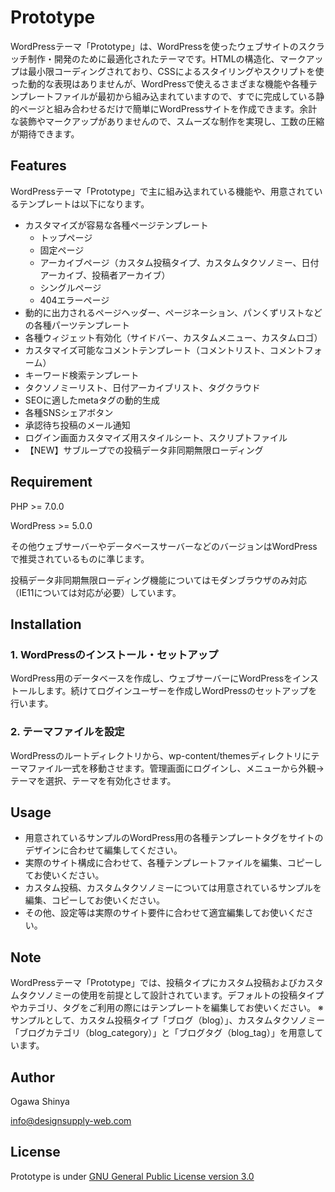 # Prototype

WordPressテーマ「Prototype」は、WordPressを使ったウェブサイトのスクラッチ制作・開発のために最適化されたテーマです。HTMLの構造化、マークアップは最小限コーディングされており、CSSによるスタイリングやスクリプトを使った動的な表現はありませんが、WordPressで使えるさまざまな機能や各種テンプレートファイルが最初から組み込まれていますので、すでに完成している静的ページと組み合わせるだけで簡単にWordPressサイトを作成できます。余計な装飾やマークアップがありませんので、スムーズな制作を実現し、工数の圧縮が期待できます。



## Features

WordPressテーマ「Prototype」で主に組み込まれている機能や、用意されているテンプレートは以下になります。

* カスタマイズが容易な各種ページテンプレート
  * トップページ
  * 固定ページ
  * アーカイブページ（カスタム投稿タイプ、カスタムタクソノミー、日付アーカイブ、投稿者アーカイブ）
  * シングルページ
  * 404エラーページ
* 動的に出力されるページヘッダー、ページネーション、パンくずリストなどの各種パーツテンプレート
* 各種ウィジェット有効化（サイドバー、カスタムメニュー、カスタムロゴ）
* カスタマイズ可能なコメントテンプレート（コメントリスト、コメントフォーム）
* キーワード検索テンプレート
* タクソノミーリスト、日付アーカイブリスト、タグクラウド
* SEOに適したmetaタグの動的生成
* 各種SNSシェアボタン
* 承認待ち投稿のメール通知
* ログイン画面カスタマイズ用スタイルシート、スクリプトファイル
* 【NEW】サブループでの投稿データ非同期無限ローディング



## Requirement

PHP >= 7.0.0

WordPress >= 5.0.0

その他ウェブサーバーやデータベースサーバーなどのバージョンはWordPressで推奨されているものに準じます。

投稿データ非同期無限ローディング機能についてはモダンブラウザのみ対応（IE11については対応が必要）しています。



## Installation

### 1. WordPressのインストール・セットアップ

WordPress用のデータベースを作成し、ウェブサーバーにWordPressをインストールします。続けてログインユーザーを作成しWordPressのセットアップを行います。

### 2. テーマファイルを設定

WordPressのルートディレクトリから、wp-content/themesディレクトリにテーマファイル一式を移動させます。管理画面にログインし、メニューから外観→テーマを選択、テーマを有効化させます。



## Usage

* 用意されているサンプルのWordPress用の各種テンプレートタグをサイトのデザインに合わせて編集してください。
* 実際のサイト構成に合わせて、各種テンプレートファイルを編集、コピーしてお使いください。
* カスタム投稿、カスタムタクソノミーについては用意されているサンプルを編集、コピーしてお使いください。
* その他、設定等は実際のサイト要件に合わせて適宜編集してお使いください。



## Note

WordPressテーマ「Prototype」では、投稿タイプにカスタム投稿およびカスタムタクソノミーの使用を前提として設計されています。デフォルトの投稿タイプやカテゴリ、タグをご利用の際にはテンプレートを編集してお使いください。
※サンプルとして、カスタム投稿タイプ「ブログ（blog）」、カスタムタクソノミー「ブログカテゴリ（blog_category）」と「ブログタグ（blog_tag）」を用意しています。



## Author

Ogawa Shinya

info@designsupply-web.com



## License

Prototype is under [GNU General Public License version 3.0](http://www.gnu.org/licenses/gpl-3.0.html)